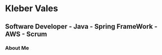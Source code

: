 # Kleber Vales
## Software Developer - Java - Spring FrameWork - AWS - Scrum

### About Me



 




